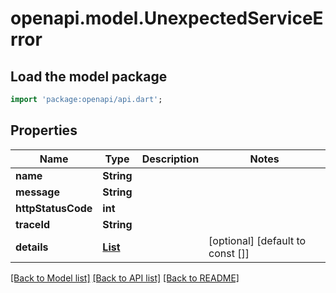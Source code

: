 # openapi.model.UnexpectedServiceError

## Load the model package

```dart
import 'package:openapi/api.dart';
```

## Properties

| Name               | Type                                                                                  | Description | Notes                            |
| ------------------ | ------------------------------------------------------------------------------------- | ----------- | -------------------------------- |
| **name**           | **String**                                                                            |             |
| **message**        | **String**                                                                            |             |
| **httpStatusCode** | **int**                                                                               |             |
| **traceId**        | **String**                                                                            |             |
| **details**        | [**List<RateLimitExceededErrorDetailsInner>**](RateLimitExceededErrorDetailsInner.md) |             | [optional] [default to const []] |

[[Back to Model list]](../README.md#documentation-for-models) [[Back to API list]](../README.md#documentation-for-api-endpoints) [[Back to README]](../README.md)
